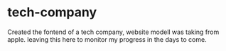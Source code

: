 # tech-company
Created the fontend of a tech company, website modell was taking from apple.
leaving this here to monitor my progress in the days to come.
